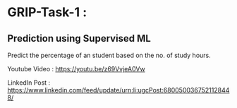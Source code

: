 # GRIP-Task-1 :
## Prediction using Supervised ML
Predict the percentage of an student based on the no. of study hours.

Youtube Video : https://youtu.be/z69VvjeA0Vw

LinkedIn Post : https://www.linkedin.com/feed/update/urn:li:ugcPost:6800500367521128448/
